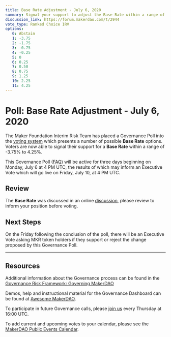 ```yaml
---
title: Base Rate Adjustment - July 6, 2020
summary: Signal your support to adjust the Base Rate within a range of -3.75% to 4.25%
discussion_link: https://forum.makerdao.com/t/2944
vote_type: Ranked Choice IRV
options:
   0: Abstain
   1: -3.75
   2: -1.75
   3: -0.75
   4: -0.25
   5: 0
   6: 0.25
   7: 0.50
   8: 0.75
   9: 1.25
   10: 2.25
   11: 4.25
---
```

# Poll: Base Rate Adjustment - July 6, 2020

The Maker Foundation Interim Risk Team has placed a Governance Poll into the [voting system](https://vote.makerdao.com/polling) which presents a number of possible **Base Rate** options. Voters are now able to signal their support for a **Base Rate** within a range of -3.75% to 4.25%.

This Governance Poll ([FAQ](https://community-development.makerdao.com/makerdao-mcd-faqs/faqs/governance)) will be active for three days beginning on Monday, July 6 at 4 PM UTC, the results of which may inform an Executive Vote which will go live on Friday, July 10, at 4 PM UTC.

## Review

The **Base Rate** was discussed in an online [discussion](https://forum.makerdao.com/t/2380), please review to inform your position before voting.

## Next Steps

On the Friday following the conclusion of the poll, there will be an Executive Vote asking MKR token holders if they support or reject the change proposed by this Governance Poll.

---

## Resources

Additional information about the Governance process can be found in the [Governance Risk Framework: Governing MakerDAO](https://community-development.makerdao.com/governance/governance-risk-framework)

Demos, help and instructional material for the Governance Dashboard can be found at [Awesome MakerDAO](https://awesome.makerdao.com/#voting).

To participate in future Governance calls, please [join us](https://community-development.makerdao.com/governance/governance-and-risk-meetings) every Thursday at 16:00 UTC.

To add current and upcoming votes to your calendar, please see the [MakerDAO Public Events Calendar](https://calendar.google.com/calendar/embed?src=makerdao.com_3efhm2ghipksegl009ktniomdk%40group.calendar.google.com&ctz=America%2FLos_Angeles).
